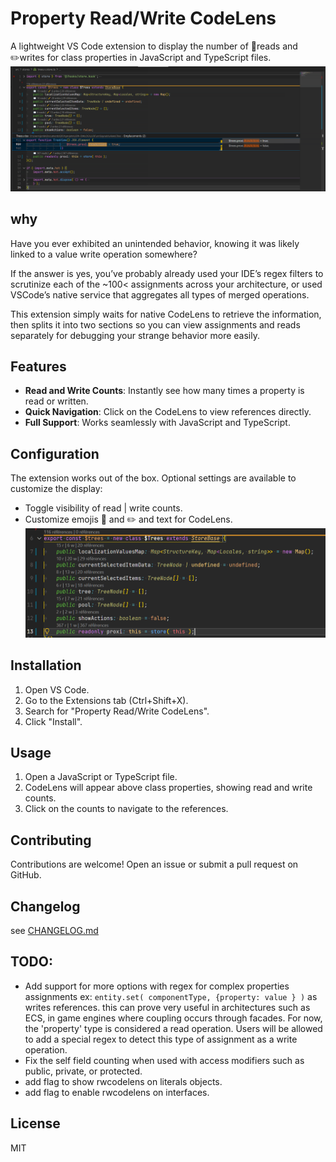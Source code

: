 # Property Read/Write CodeLens

A lightweight VS Code extension to display the number of 📖reads and ✏️writes for class properties in JavaScript and TypeScript files.
[![Preview](./public/pv1.png)](./public/pv1.png)

## why
Have you ever exhibited an unintended behavior, knowing it was likely linked to a value write operation somewhere?

If the answer is yes, you’ve probably already used your IDE’s regex filters to scrutinize each of the ~100< assignments across your architecture, or used VSCode’s native service that aggregates all types of merged operations.

This extension simply waits for native CodeLens to retrieve the information, then splits it into two sections so you can view assignments and reads separately for debugging your strange behavior more easily.

## Features

- **Read and Write Counts**: Instantly see how many times a property is read or written.
- **Quick Navigation**: Click on the CodeLens to view references directly.
- **Full Support**: Works seamlessly with JavaScript and TypeScript.

## Configuration

The extension works out of the box. Optional settings are available to customize the display:

- Toggle visibility of read | write counts.
- Customize emojis 📖 and ✏️ and text for CodeLens.
[![Preview](./public/pv2.png)](./public/pv2.png)

## Installation

1. Open VS Code.
2. Go to the Extensions tab (Ctrl+Shift+X).
3. Search for "Property Read/Write CodeLens".
4. Click "Install".

## Usage

1. Open a JavaScript or TypeScript file.
2. CodeLens will appear above class properties, showing read and write counts.
3. Click on the counts to navigate to the references.

## Contributing

Contributions are welcome! Open an issue or submit a pull request on GitHub.

## Changelog

see [CHANGELOG.md](CHANGELOG.md)

## TODO:
- Add support for more options with regex for complex properties assignments ex:  `entity.set( componentType, {property: value } )` as writes references.
this can prove very useful in architectures such as ECS, in game engines where coupling occurs through facades.
For now, the 'property' type is considered a read operation.
Users will be allowed to add a special regex to detect this type of assignment as a write operation.
- Fix the self field counting when used with access modifiers such as public, private, or protected.
- add flag to show rwcodelens on literals objects.
- add flag to enable rwcodelens on interfaces.
## License

MIT



